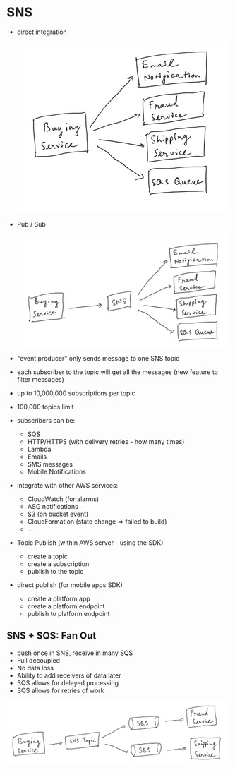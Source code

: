 # SNS

- direct integration

    ![Direct integration](images/sns-1.jpeg)

- Pub / Sub

    ![Pub/Sub](images/sns-2.jpeg)

- "event producer" only sends message to one SNS topic
- each subscriber to the topic will get all the messages (new feature to filter messages)
- up to 10,000,000 subscriptions per topic
- 100,000 topics limit
- subscribers can be:
    - SQS
    - HTTP/HTTPS (with delivery retries - how many times)
    - Lambda
    - Emails
    - SMS messages
    - Mobile Notifications
- integrate with other AWS services:
    - CloudWatch (for alarms)
    - ASG notifications
    - S3 (on bucket event)
    - CloudFormation (state change ⇒ failed to build)
    - ...
- Topic Publish (within AWS server - using the SDK)
    - create a topic
    - create a subscription
    - publish to the topic
- direct publish (for mobile apps SDK)
    - create a platform app
    - create a platform endpoint
    - publish to platform endpoint

## SNS + SQS: Fan Out

- push once in SNS, receive in many SQS
- Full decoupled
- No data loss
- Ability to add receivers of data later
- SQS allows for delayed processing
- SQS allows for retries of work

![SNS+SQS Fan out](images/sns-3.jpeg)